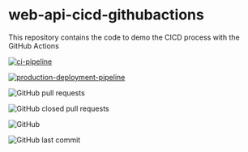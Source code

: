 # web-api-cicd-githubactions
This repository contains the code to demo the CICD process with the GitHub Actions

[![ci-pipeline](https://github.com/fullstackmaddy/web-api-cicd-githubactions/actions/workflows/ci-pipeline.yaml/badge.svg)](https://github.com/fullstackmaddy/web-api-cicd-githubactions/actions/workflows/ci-pipeline.yaml)



[![production-deployment-pipeline](https://github.com/fullstackmaddy/web-api-cicd-githubactions/actions/workflows/production-deployment-pipeline.yaml/badge.svg)](https://github.com/fullstackmaddy/web-api-cicd-githubactions/actions/workflows/production-deployment-pipeline.yaml)

![GitHub pull requests](https://img.shields.io/github/issues-pr-raw/fullstackmaddy/web-api-cicd-githubactions)

![GitHub closed pull requests](https://img.shields.io/github/issues-pr-closed/fullstackmaddy/web-api-cicd-githubactions)

![GitHub](https://img.shields.io/github/license/fullstackmaddy/web-api-cicd-githubactions)

![GitHub last commit](https://img.shields.io/github/last-commit/fullstackmaddy/web-api-cicd-githubactions)